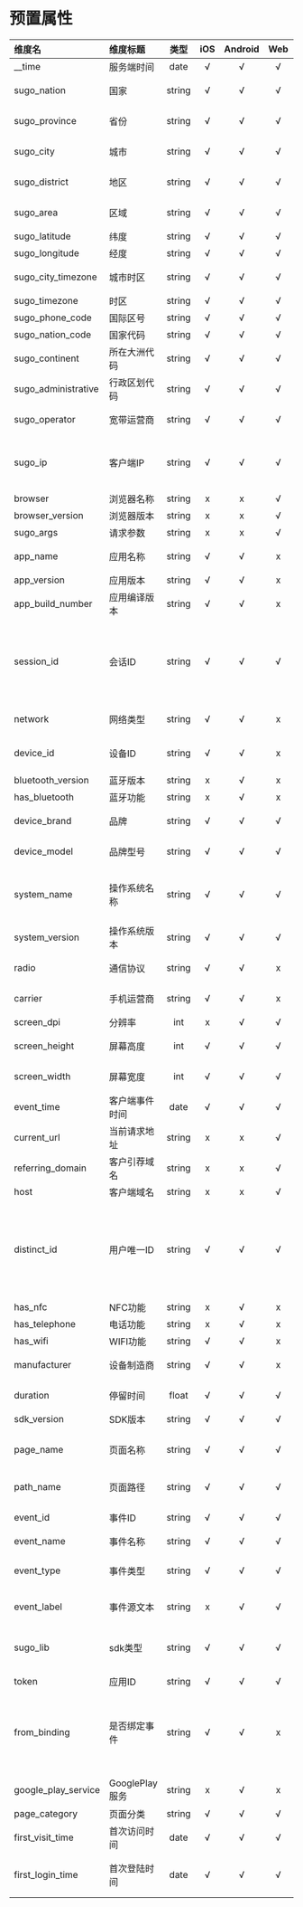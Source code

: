 # 预置属性

|维度名|维度标题|类型|iOS|Android|Web|维度描述|
|:---|:---|:---:|:---:|:---:|:---:|:---|
|__time               | 服务端时间 | date | √ | √ | √ | 服务端时间 |
|sugo_nation          | 国家 | string | √ | √ | √ | 用户所在国家(ip反解析) |
|sugo_province        | 省份 | string | √ | √ | √ | 用户所在省份(ip反解析) |
|sugo_city            | 城市 | string | √ | √ | √ | 用户所在城市(ip反解析) |
|sugo_district        | 地区 | string | √ | √ | √ | 用户所在地区(ip反解析) |
|sugo_area            | 区域 | string | √ | √ | √ | 用户所在区域(ip反解析) |
|sugo_latitude        | 纬度 | string | √ | √ | √ | 纬度(ip反解析) |
|sugo_longitude       | 经度 | string | √ | √ | √ | 经度(ip反解析) |
|sugo_city_timezone   | 城市时区 | string | √ | √ | √ | 所在时区代表城市(ip反解析) |
|sugo_timezone        | 时区 | string | √ | √ | √ | 所在时区(ip反解析) |
|sugo_phone_code      | 国际区号 | string | √ | √ | √ | 国际区号(ip反解析) |
|sugo_nation_code     | 国家代码 | string | √ | √ | √ | 国家代码(ip反解析) |
|sugo_continent       | 所在大洲代码 | string | √ | √ | √ | 所在大洲(ip反解析) |
|sugo_administrative  | 行政区划代码 | string | √ | √ | √ | 中国行政区划代码(ip反解析) |
|sugo_operator        | 宽带运营商 | string | √ | √ | √ | 用户所在运营商(ip反解析) |
|sugo_ip              | 客户端IP | string | √ | √ | √ | 客户端IP(nginx)Header的X-Real-IP，或者 remote_addr |
|browser              | 浏览器名称 | string | x | x | √ | 浏览器名称 |
|browser_version      | 浏览器版本 | string | x | x | √ | 浏览器版本 |
|sugo_args            | 请求参数 | string | x | x | √ | 请求参数(nginx) |
|app_name             | 应用名称 | string | √ | √ | x | 系统或app的系统名称（应用安装后的名字） |
|app_version          | 应用版本 | string | √ | √ | x | 系统或app的系统版本 |
|app_build_number     | 应用编译版本 | string | √ | √ | x | 应用编译版本 |
|session_id           | 会话ID | string | √ | √ | √ | 会话id（app每次打开自动生成，web每次打开浏览器自动生成，如果不关闭浏览器，一天后自动生成新的session_id） |
|network              | 网络类型 | string | √ | √ | x | 用户使用的网络类型（wifi,2g,3g,4g） |
|device_id            | 设备ID | string | √ | √ | x | Android: IMEI > mac > android_id/iOS: IDFA > IDFV |
|bluetooth_version    | 蓝牙版本 | string | x | √ | x | 用户蓝牙版本 |
|has_bluetooth        | 蓝牙功能 | string | x | √ | x | 用户是否有蓝牙 |
|device_brand         | 品牌 | string | √ | √ | √ | 用户电脑、平板、或手机牌子 |
|device_model         | 品牌型号 | string | √ | √ | √ | 用户电脑、平板、或手机型号 |
|system_name          | 操作系统名称 | string | √ | √ | √ | 客户端操作系统名称（Android，iOS, Windows, macOS 等） |
|system_version       | 操作系统版本 | string | √ | √ | √ | 客户端操作系统版本 |
|radio                | 通信协议 | string | √ | √ | x | 通信协议（gsm，cdma,sip等） |
|carrier              | 手机运营商 | string | √ | √ | x | 运营商（中国移动，中国联通等） |
|screen_dpi           | 分辨率 | int | x | √ | √ | 客户端分辨率（dpi） |
|screen_height        | 屏幕高度 | int | √ | √ | √ | 客户端屏幕高度（高度方向上像素点的个数） |
|screen_width         | 屏幕宽度 | int | √ | √ | √ | 客户端屏幕宽度（宽度方向上像素点的个数） |
|event_time           | 客户端事件时间 | date | √ | √ | √ | 客户端事件发生时间（unix毫秒数) |
|current_url          | 当前请求地址 | string | x | x | √ | 客户端当前请求地址 |
|referring_domain     | 客户引荐域名 | string | x | x | √ | 客户引荐域名（上一访问页面地址栏域名） |
|host                 | 客户端域名 | string | x | x | √ | 浏览器地址栏域名 |
|distinct_id          | 用户唯一ID | string | √ | √ | √ | web首次访问生成用户唯一id并存在cookies，清除cookies算一个新的用户，app首次打开时候会生成一个用户唯一id，重装算另一个用户 |
|has_nfc              | NFC功能 | string | x | √ | x | 是否有NFC功能 |
|has_telephone        | 电话功能 | string | x | √ | x | 是否有电话功能 |
|has_wifi             | WIFI功能 | string | √ | √ | x | 是否有wifi功能 |
|manufacturer         | 设备制造商 | string | √ | √ | x | 设备制造商（meizu，huawei等） |
|duration             | 停留时间 | float | √ | √ | √ | 页面停留时间(停留事件才有) |
|sdk_version          | SDK版本 | string | √ | √ | √ | sdk版本 |
|page_name            | 页面名称 | string | √ | √ | √ | 页面名称或窗口名称，可在可视化埋点界面设置，默认取title |
|path_name            | 页面路径 | string | √ | √ | √ | 页面路径（web取域名之后的路径） |
|event_id             | 事件ID | string | √ | √ | √ | 事件ID,可视化埋点绑定的事件才上报 |
|event_name           | 事件名称 | string | √ | √ | √ | 事件名称 |
|event_type           | 事件类型 | string | √ | √ | √ | 事件类型click、focus、submit、change |
|event_label          | 事件源文本 | string | x | √ | √ | 事件源文本（如按钮上的文字） |
|sugo_lib             | sdk类型 | string | √ | √ | √ | sdk类型: web/Objective-C/Swift/Android/Wx-mini |
|token                | 应用ID | string | √ | √ | √ | 应用ID |
|from_binding         | 是否绑定事件 | string | √ | √ | x | 是否绑定事件（null或者true）（用于区分是绑定的，还是系统自动上报的，比如浏览、启动为自动上报，绑定取值1，自动上报取值0） |
|google_play_service  | GooglePlay服务 | string | x | √ | x | 是否有GooglePlay服务 |
|page_category        | 页面分类 | string | √ | √ | √ | 页面分类 |
|first_visit_time     | 首次访问时间 | date | √ | √ | √ | 首次访问时间（用户唯一ID的首次访问时间） |
|first_login_time     | 首次登陆时间 | date | √ | √ | √ | 首次登陆时间（业务ID的首次登录时间，需要把业务ID 传给sdk） |